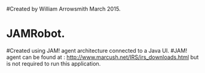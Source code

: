 #Created by William Arrowsmith March 2015.
# JAMRobot.
#Created using JAM! agent architecture connected to a Java UI.
#JAM! agent can be found at : http://www.marcush.net/IRS/irs_downloads.html but is not required to run this application.

